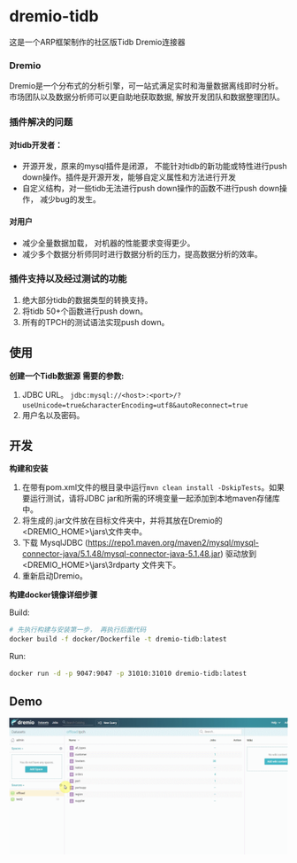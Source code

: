# dremio-tidb

这是一个ARP框架制作的社区版Tidb Dremio连接器

### Dremio
Dremio是一个分布式的分析引擎，可一站式满足实时和海量数据离线即时分析。市场团队以及数据分析师可以更自助地获取数据, 解放开发团队和数据整理团队。

### 插件解决的问题

#### 对tidb开发者： 
* 开源开发，原来的mysql插件是闭源， 不能针对tidb的新功能或特性进行push down操作。插件是开源开发，能够自定义属性和方法进行开发
* 自定义结构，对一些tidb无法进行push down操作的函数不进行push down操作， 减少bug的发生。
#### 对用户
* 减少全量数据加载， 对机器的性能要求变得更少。
* 减少多个数据分析师同时进行数据分析的压力，提高数据分析的效率。


### 插件支持以及经过测试的功能
1. 绝大部分tidb的数据类型的转换支持。
2. 将tidb 50+个函数进行push down。
3. 所有的TPCH的测试语法实现push down。


## 使用

**创建一个Tidb数据源**
**需要的参数:**
1. JDBC URL。
`jdbc:mysql://<host>:<port>/?useUnicode=true&characterEncoding=utf8&autoReconnect=true`
2. 用户名以及密码。

## 开发

**构建和安装**
1. 在带有pom.xml文件的根目录中运行`mvn clean install -DskipTests`。如果要运行测试，请将JDBC jar和所需的环境变量一起添加到本地maven存储库中。
2. 将生成的.jar文件放在目标文件夹中，并将其放在Dremio的<DREMIO_HOME>\jars\文件夹中。
3. 下载 MysqlJDBC (https://repo1.maven.org/maven2/mysql/mysql-connector-java/5.1.48/mysql-connector-java-5.1.48.jar) 驱动放到<DREMIO_HOME>\jars\3rdparty 文件夹下。
4. 重新启动Dremio。

**构建docker镜像详细步骤**

Build:
```bash
# 先执行构建与安装第一步， 再执行后面代码
docker build -f docker/Dockerfile -t dremio-tidb:latest
```
Run:
```bash
docker run -d -p 9047:9047 -p 31010:31010 dremio-tidb:latest
```
## Demo
![使用 demo](dremio-tidb-configuration-guide.gif)
